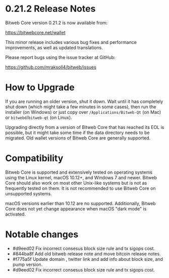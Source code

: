 0.21.2 Release Notes
====================

Bitweb Core version 0.21.2 is now available from:

  <https://bitwebcore.net/wallet>

This minor release includes various bug fixes and performance
improvements, as well as updated translations.

Please report bugs using the issue tracker at GitHub:

  <https://github.com/mraksoll4/bitweb/issues>


How to Upgrade
==============

If you are running an older version, shut it down. Wait until it has completely
shut down (which might take a few minutes in some cases), then run the
installer (on Windows) or just copy over `/Applications/Bitweb-Qt` (on Mac)
or `bitwebd`/`bitweb-qt` (on Linux).

Upgrading directly from a version of Bitweb Core that has reached its EOL is
possible, but it might take some time if the data directory needs to be migrated. Old
wallet versions of Bitweb Core are generally supported.

Compatibility
==============

Bitweb Core is supported and extensively tested on operating systems
using the Linux kernel, macOS 10.12+, and Windows 7 and newer.  Bitweb
Core should also work on most other Unix-like systems but is not as
frequently tested on them.  It is not recommended to use Bitweb Core on
unsupported systems.

macOS versions earlier than 10.12 are no supported. 
Additionally, Bitweb Core does not yet change appearance
when macOS "dark mode" is activated.

Notable changes
===============
- #d9eed02 Fix incorrect consesus block size rule and tx sigops cost. 
- #844ba8f Add old bitweb release note and move bitcoin release notes. 
- #f775a5f Update domain , twitter link and add info about block size, and pump version.
- #d9eed02 Fix incorrect consesus block size rule and tx sigops cost.
